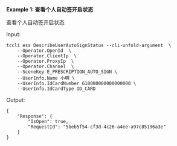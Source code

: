 **Example 1: 查看个人自动签开启状态**

查看个人自动签开启状态

Input: 

```
tccli ess DescribeUserAutoSignStatus --cli-unfold-argument  \
    --Operator.OpenId  \
    --Operator.ClientIp  \
    --Operator.ProxyIp  \
    --Operator.Channel  \
    --SceneKey E_PRESCRIPTION_AUTO_SIGN \
    --UserInfo.Name 小明 \
    --UserInfo.IdCardNumber 610000000000000000 \
    --UserInfo.IdCardType ID_CARD
```

Output: 
```
{
    "Response": {
        "IsOpen": true,
        "RequestId": "5beb5f54-cf3d-4c26-a4ee-a97c85196a3e"
    }
}
```

